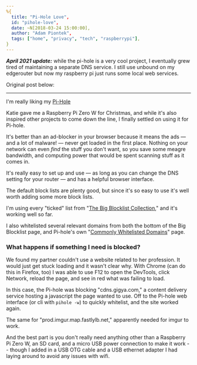 ```yaml
---
%{
  title: "Pi-Hole Love",
  id: "pihole-love",
  date: ~N[2018-03-24 15:00:00],
  author: "Adam Piontek",
  tags: ["home", "privacy", "tech", "raspberrypi"],
}
---
```


***April 2021 update:*** while the pi-hole is a very cool project, I eventually grew tired of maintaining a separate DNS service. I still use unbound on my edgerouter but now my raspberry pi just runs some local web services.

Original post below:

<!--more-->

---

I'm really liking my [Pi-Hole](https://pi-hole.net/)

Katie gave me a Raspberry Pi Zero W for Christmas, and while it's also inspired other projects to come down the line, I finally settled on using it for Pi-hole.


It's better than an ad-blocker in your browser because it means the ads — and a lot of malware! — never get loaded in the first place. Nothing on your network can even *find* the stuff you don't want, so you save some meagre bandwidth, and computing power that would be spent scanning stuff as it comes in.

It's really easy to set up and use — as long as you can change the DNS setting for your router — and has a helpful browser interface.

The default block lists are plenty good, but since it's so easy to use it's well worth adding some more block lists.

I'm using every "ticked" list from "[The Big Blocklist Collection](https://firebog.net/)," and it's working well so far.

I also whitelisted several relevant domains from both the bottom of the Big Blocklist page, and Pi-hole's own "[Commonly Whitelisted Domains](https://discourse.pi-hole.net/t/commonly-whitelisted-domains/212)" page.

### What happens if something I need is blocked?

We found my partner couldn't use a website related to her profession. It would just get stuck loading and it wasn't clear why. With Chrome (can do this in Firefox, too) I was able to use F12 to open the DevTools, click Network, reload the page, and see in red what was failing to load.

In this case, the Pi-hole was blocking "cdns.gigya.com," a content delivery service hosting a javascript the page wanted to use. Off to the Pi-hole web interface (or cli with `pihole -w`) to quickly whitelist, and the site worked again.

The same for "prod.imgur.map.fastlylb.net," apparently needed for imgur to work.

And the best part is you don't really need anything other than a Raspberry Pi Zero W, an SD card, and a micro USB power connection to make it work -- though I added in a USB OTG cable and a USB ethernet adapter I had laying around to avoid any issues with wifi.
